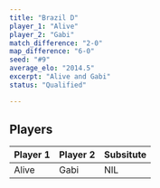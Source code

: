 ```yaml
---
title: "Brazil D"
player_1: "Alive"
player_2: "Gabi"
match_difference: "2-0"
map_difference: "6-0"
seed: "#9"
average_elo: "2014.5"
excerpt: "Alive and Gabi"
status: "Qualified"

---
```

## Players

| Player 1 | Player 2 | Subsitute |
| -- | -- | -- |
| Alive | Gabi | NIL |
